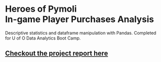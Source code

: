 # Heroes of Pymoli<br>In-game Player Purchases Analysis
Descriptive statistics and dataframe manipulation with Pandas. Completed for U of O Data Analytics Boot Camp.

<a href="https://MrATX.github.io/Pandas_Challenge"><h2>Checkout the project report here</h2></a>
